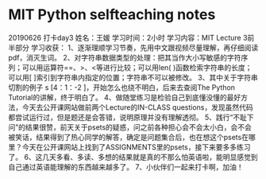 # MIT Python selfteaching notes
20190626 打卡day3
姓名：王媛
学习时间：2小时
学习内容：MIT Lecture 3前半部分
学习收获：
1、逐渐理顺学习节奏，先用中文跟视频尽量理解，再仔细阅读pdf，消灭生词。
2、对字符串数据类型的处理：把其当作大小写敏感的字符序列；可以用运算符==、>、<等进行比较；可以用len( )函数检索字符串的长度；可以用[ ]索引到字符串内指定的位置；字符串不可以被修改。
3、其中关于字符串切割的例子 s [4：1：-2 ]，开始怎么也绕不明白，后来去查阅The Python Tutorial的讲解，终于明白了。
4、做随堂练习是检验自己到底懂没懂的最好方法，今天去公开课网站做前两个Lecture的IN-CLASS questions，发现虽然代码都尝试运行过，但是题还是会答错，说明原理并没有理解透彻。
5、践行“不耻下问”的结果很赞，前天关于psets的疑惑，问之前各种担心会不会太小白，会不会被笑话，结果得到了热心同学的解答，确定是问题集合后，也在想这个psets在哪里？今天在公开课网站上找到了ASSIGNMENTS里的psets，接下来要多多练习了。
6、这几天多看、多读、多想的结果就是真的不那么怕英语啦，能明显感觉到自己通过英语能理解的东西越来越多了。
7、小伙伴们一起来打卡啊，加油！
